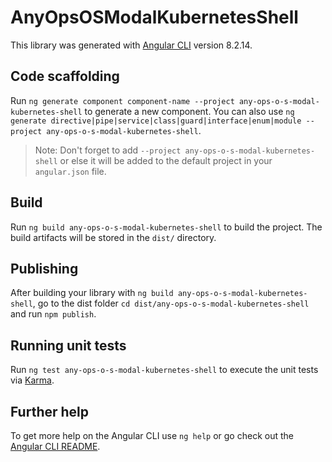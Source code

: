 # AnyOpsOSModalKubernetesShell

This library was generated with [Angular CLI](https://github.com/angular/angular-cli) version 8.2.14.

## Code scaffolding

Run `ng generate component component-name --project any-ops-o-s-modal-kubernetes-shell` to generate a new component. You can also use `ng generate directive|pipe|service|class|guard|interface|enum|module --project any-ops-o-s-modal-kubernetes-shell`.
> Note: Don't forget to add `--project any-ops-o-s-modal-kubernetes-shell` or else it will be added to the default project in your `angular.json` file. 

## Build

Run `ng build any-ops-o-s-modal-kubernetes-shell` to build the project. The build artifacts will be stored in the `dist/` directory.

## Publishing

After building your library with `ng build any-ops-o-s-modal-kubernetes-shell`, go to the dist folder `cd dist/any-ops-o-s-modal-kubernetes-shell` and run `npm publish`.

## Running unit tests

Run `ng test any-ops-o-s-modal-kubernetes-shell` to execute the unit tests via [Karma](https://karma-runner.github.io).

## Further help

To get more help on the Angular CLI use `ng help` or go check out the [Angular CLI README](https://github.com/angular/angular-cli/blob/master/README.md).
